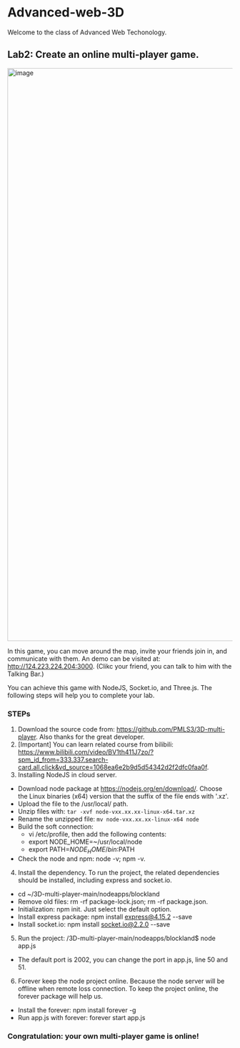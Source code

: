# Advanced-web-3D

Welcome to the class of Advanced Web Techonology.

## Lab2: Create an online multi-player game. 

<img width="1283" alt="image" src="https://user-images.githubusercontent.com/35996667/230751420-5014fd0a-d0d5-428a-bac3-3282c28fc67c.png">

In this game, you can move around the map, invite your friends join in, and communicate with them. An demo can be visited at: http://124.223.224.204:3000. (Clikc your friend, you can talk to him with the Talking Bar.)

You can achieve this game with NodeJS, Socket.io, and Three.js. The following steps will help you to complete your lab.

### STEPs

1. Download the source code from: https://github.com/PMLS3/3D-multi-player. Also thanks for the great developer. 
2. [Important] You can learn related course from bilibili: https://www.bilibili.com/video/BV1th411J7zo/?spm_id_from=333.337.search-card.all.click&vd_source=1068ea6e2b9d5d54342d2f2dfc0faa0f.
3. Installing NodeJS in cloud server.
* Download node package at https://nodejs.org/en/download/. Choose the Linux binaries (x64) version that the suffix of the file ends with '.xz'.
* Upload the file to the /usr/local/ path.
* Unzip files with: 
`tar -xvf node-vxx.xx.xx-linux-x64.tar.xz`
* Rename the unzipped file: 
`mv node-vxx.xx.xx-linux-x64 node`
* Build the soft connection:
   * vi /etc/profile, then add the following contents:
   * export NODE_HOME=~/usr/local/node
   * export PATH=$NODE_HOME/bin:$PATH
* Check the node and npm: node -v; npm -v.
4. Install the dependency. To run the project, the related dependencies should be installed, including express and socket.io.
* cd ~/3D-multi-player-main/nodeapps/blockland
* Remove old files: rm -rf package-lock.json; rm -rf package.json.
* Initialization: npm init. Just select the default option.
* Install express package: npm install express@4.15.2 --save
* Install socket.io: npm install socket.io@2.2.0 --save
5. Run the project: /3D-multi-player-main/nodeapps/blockland$ node app.js
* The default port is 2002, you can change the port in app.js, line 50 and 51.
6. Forever keep the node project online. Because the node server will be offline when remote loss connection. To keep the project online, the forever package will help us.
* Install the forever: npm install forever -g
* Run app.js with forever: forever start app.js

### Congratulation: your own multi-player game is online!
